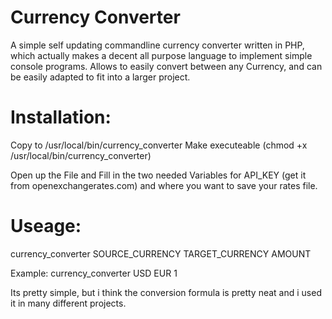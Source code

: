 Currency Converter
==================

A simple self updating commandline currency converter written in PHP, which actually makes a decent all purpose language to implement simple console programs. Allows to easily convert between any Currency, and can be easily adapted to fit into a larger project.

Installation:
=============
Copy to /usr/local/bin/currency_converter
Make executeable (chmod +x /usr/local/bin/currency_converter)

Open up the File and Fill in the two needed Variables for API_KEY (get it from openexchangerates.com) and where you want to save your rates file.

Useage:
=======
currency_converter SOURCE_CURRENCY TARGET_CURRENCY AMOUNT

Example:
currency_converter USD EUR 1

Its pretty simple, but i think the conversion formula is pretty neat and i used it in many different projects.
